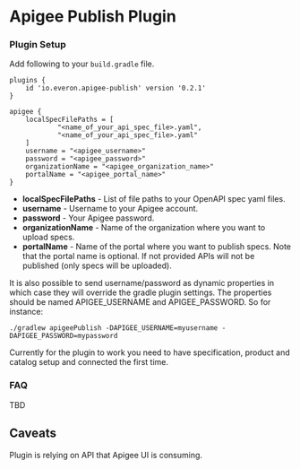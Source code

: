 # Apigee Publish Plugin
### Plugin Setup

Add following to your `build.gradle` file.
```
plugins {
    id 'io.everon.apigee-publish' version '0.2.1'
}

apigee {
    localSpecFilePaths = [
            "<name_of_your_api_spec_file>.yaml",
            "<name_of_your_api_spec_file>.yaml"
    ]
    username = "<apigee_username>"
    password = "<apigee_password>"
    organizationName = "<apigee_organization_name>"
    portalName = "<apigee_portal_name>"
}
```

 * **localSpecFilePaths** - List of file paths to your OpenAPI spec yaml files.
 * **username** - Username to your Apigee account.
 * **password** - Your Apigee password.
 * **organizationName** - Name of the organization where you want to upload specs.
 * **portalName** - Name of the portal where you want to publish specs. Note that the portal name is optional.
 If not provided APIs will not be published (only specs will be uploaded).
 
It is also possible to send username/password as dynamic properties in which case they will override the gradle plugin settings.
The properties should be named APIGEE_USERNAME and APIGEE_PASSWORD. So for instance:

```
./gradlew apigeePublish -DAPIGEE_USERNAME=myusername -DAPIGEE_PASSWORD=mypassword
```
 
Currently for the plugin to work you need to have specification, product and catalog setup and connected the first time.

### FAQ
TBD

## Caveats

Plugin is relying on API that Apigee UI is consuming.

